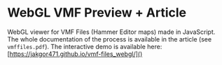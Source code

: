 # WebGL VMF Preview + Article
WebGL viewer for VMF Files (Hammer Editor maps) made in JavaScript.
The whole documentation of the process is available in the article (see ```vmffiles.pdf```).
The interactive demo is available here: [https://jakgor471.github.io/vmf-files_webgl/]()
